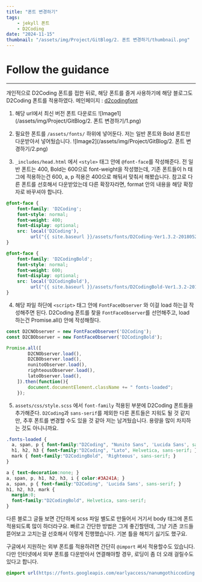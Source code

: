 ```yaml
---
title: "폰트 변경하기"
tags:
    - jekyll 폰트
    - D2Coding
date: "2024-11-15"
thumbnail: "/assets/img/Project/GitBlog/2. 폰트 변경하기/thumbnail.png"
---
```


# Follow the guidance
---
개인적으로 D2Coding 폰트를 접한 뒤로, 해당 폰트를 즐겨 사용하기에 해당 블로그도 D2Coding 폰트를 적용하였다.
메인페이지 : [d2codingfont](https://github.com/naver/d2codingfont?tab=readme-ov-file)

1. 해당 url에서 최신 버전 폰트 다운로드
![Image1](/assets/img/Project/GitBlog/2. 폰트 변경하기/1.png)

2. 필요한 폰트를 `/assets/fonts/` 하위에 넣어둔다.
저는 일반 폰트와 Bold 폰트만 다운받아서 넣어뒀습니다.
![Image2](/assets/img/Project/GitBlog/2. 폰트 변경하기/2.png)

3. `_includes/head.html` 에서 `<style>` 태그 안에 `@font-face`를 작성해준다.
전 일반 폰트는 400, Bold는 600으로 font-weight을 작성했는데, 기존 폰트들이 h 태그에 적용하는건 600, a, p 적용은 400으로 해둬서 맞춰서 해봤습니다.
참고로 다른 폰트를 선호해서 다운받았는데 다른 확장자라면, format 안의 내용을 해당 확장자로 바꾸셔야 합니다.
```css
@font-face {
    font-family: 'D2Coding';
    font-style: normal;
    font-weight: 400;
    font-display: optional;
    src: local('D2Coding'),
         url("{{ site.baseurl }}/assets/fonts/D2Coding-Ver1.3.2-20180524.ttf") format("truetype");
}

@font-face {
    font-family: 'D2CodingBold';
    font-style: normal;
    font-weight: 600;
    font-display: optional;
    src: local('D2CodingBold'),
         url("{{ site.baseurl }}/assets/fonts/D2CodingBold-Ver1.3.2-20180524.ttf") format("truetype");
}
```

4. 해당 파일 하단에 `<script>` 태그 안에 `FontFaceObserver` 와 이걸 load 하는걸 작성해주면 된다.
D2Coding 폰트를 찾을 `FontFaceObserver`를 선언해주고, load 하는건 Promise.all() 안에 작성해줬다.
```javascript
const D2CNObserver = new FontFaceObserver('D2Coding');
const D2CBObserver = new FontFaceObserver('D2CodingBold');

Promise.all([
        D2CNObserver.load(),
        D2CBObserver.load(),
        nunitoObserver.load(),
        righteousObserver.load(),
        latoObserver.load(),
    ]).then(function(){
        document.documentElement.className += " fonts-loaded";
    });
```

5. `assets/css/style.scss` 에서 `font-family` 적용된 부분에 D2Coding 폰트들을 추가해준다.
`D2Coding`과 `sans-serif`를 제외한 다른 폰트들은 지워도 될 것 같지만, 추후 폰트를 변경할 수도 있을 것 같아 저는 남겨뒀습니다. 용량을 많이 차지하는 것도 아니니까요.
```css
.fonts-loaded {
  a, span, p { font-family:"D2Coding", "Nunito Sans", 'Lucida Sans', sans-serif; }
  h1, h2, h3 { font-family:"D2Coding", "Lato", Helvetica, sans-serif; }
  mark { font-family:"D2CodingBold", 'Righteous', sans-serif; }
}

a { text-decoration:none; }
a, span, p, h1, h2, h3, i { color:#3A241A; }
a, span, p { font-family:"D2Coding", 'Lucida Sans', sans-serif; }
h1, h2, h3, mark {
  margin:0;
  font-family:"D2CodingBold", Helvetica, sans-serif;
}
```

다른 블로그 글들 보면 간단하게 scss 파일 별도로 만들어서 거기서 body 태그에 폰트 적용되도록 많이 하더라구요.
빠르고 간단한 방법은 그게 좋긴할텐데, 그냥 기존 코드들 뜯어보고 고치는걸 선호해서 이렇게 진행했습니다. 기본 틀을 해치기 싫기도 했구요.

구글에서 지원하는 외부 폰트를 적용하려면 간단히 `@import` 써서 적용할수도 있습니다.
다만 인터넷에서 외부 폰트를 다운받아서 연결해야할 경우, 로딩이 좀 더 오래 걸릴수도 있다고 합니다.
```css
@import url(https://fonts.googleapis.com/earlyaccess/nanumgothiccoding.css);
```